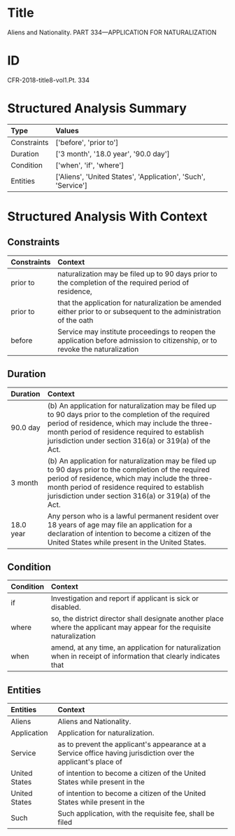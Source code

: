 # Title

 Aliens and Nationality. PART 334—APPLICATION FOR NATURALIZATION


# ID

 CFR-2018-title8-vol1.Pt. 334


# Structured Analysis Summary

| Type        | Values                                                        |
|:------------|:--------------------------------------------------------------|
| Constraints | ['before', 'prior to']                                        |
| Duration    | ['3 month', '18.0 year', '90.0 day']                          |
| Condition   | ['when', 'if', 'where']                                       |
| Entities    | ['Aliens', 'United States', 'Application', 'Such', 'Service'] |


# Structured Analysis With Context

 


## Constraints

| Constraints   | Context                                                                                                                      |
|:--------------|:-----------------------------------------------------------------------------------------------------------------------------|
| prior to      | naturalization may be filed up to 90 days prior to the completion of the required period of residence,                       |
| prior to      | that the application for naturalization be amended either prior to or subsequent to the administration of the oath           |
| before        | Service may institute proceedings to reopen the application before admission to citizenship, or to revoke the naturalization |


## Duration

| Duration   | Context                                                                                                                                                                                                                                                           |
|:-----------|:------------------------------------------------------------------------------------------------------------------------------------------------------------------------------------------------------------------------------------------------------------------|
| 90.0 day   | (b) An application for naturalization may be filed up to 90 days prior to the completion of the required period of residence, which may include the three-month period of residence required to establish jurisdiction under section 316(a) or 319(a) of the Act. |
| 3 month    | (b) An application for naturalization may be filed up to 90 days prior to the completion of the required period of residence, which may include the three-month period of residence required to establish jurisdiction under section 316(a) or 319(a) of the Act. |
| 18.0 year  | Any person who is a lawful permanent resident over 18 years of age may file an application for a declaration of intention to become a citizen of the United States while present in the United States.                                                            |


## Condition

| Condition   | Context                                                                                                                 |
|:------------|:------------------------------------------------------------------------------------------------------------------------|
| if          | Investigation and report  if  applicant is sick or disabled.                                                            |
| where       | so, the district director shall designate another place where the applicant may appear for the requisite naturalization |
| when        | amend, at any time, an application for naturalization when in receipt of information that clearly indicates that        |


## Entities

| Entities      | Context                                                                                                        |
|:--------------|:---------------------------------------------------------------------------------------------------------------|
| Aliens        | Aliens  and Nationality.                                                                                       |
| Application   | Application  for naturalization.                                                                               |
| Service       | as to prevent the applicant's appearance at a Service office having jurisdiction over the applicant's place of |
| United States | of intention to become a citizen of the United States  while present in the                                    |
| United States | of intention to become a citizen of the United States  while present in the                                    |
| Such          | Such application, with the requisite fee, shall be filed                                                       |


